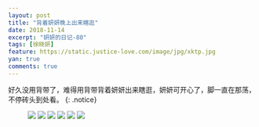 ```yaml
---
layout: post
title: "背着妍妍晚上出来瞎逛"
date: 2018-11-14
excerpt: "妍妍的日记-80"
tags: [徐晓妍]
feature: https://static.justice-love.com/image/jpg/xktp.jpg
yan: true
comments: true
---
```

好久没用背带了，难得用背带背着妍妍出来瞎逛，妍妍可开心了，脚一直在那荡，不停砖头到处看。
{: .notice}
<figure>
    <img src="{{ site.staticUrl }}/yanyan/image/bababeidai1.jpg" />
    <img src="{{ site.staticUrl }}/yanyan/image/bababeidai2.jpg" />
    <img src="{{ site.staticUrl }}/yanyan/image/bababeidai3.jpg" />
    <img src="{{ site.staticUrl }}/yanyan/image/bababeidai4.jpg" />
    <img src="{{ site.staticUrl }}/yanyan/image/bababeidai5.jpg" />
    <img src="{{ site.staticUrl }}/yanyan/image/bababeidai6.jpg" />
</figure>
